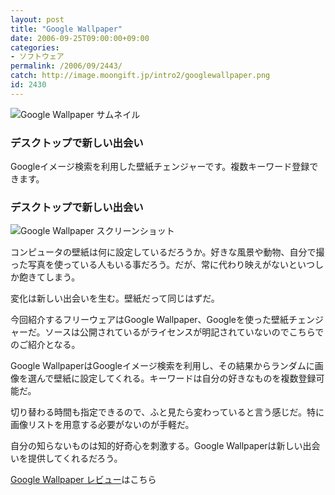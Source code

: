```yaml
---
layout: post
title: "Google Wallpaper"
date: 2006-09-25T09:00:00+09:00
categories:
- ソフトウェア
permalink: /2006/09/2443/
catch: http://image.moongift.jp/intro2/googlewallpaper.png
id: 2430
---
```

 ![Google Wallpaper サムネイル](http://image.moongift.jp/intro2/googlewallpaper.t.png "Google Wallpaper サムネイル")
  

### デスクトップで新しい出会い
  
Googleイメージ検索を利用した壁紙チェンジャーです。複数キーワード登録できます。  
<!--more-->  

### デスクトップで新しい出会い
  

![Google Wallpaper スクリーンショット](http://image.moongift.jp/intro2/googlewallpaper.png "Google Wallpaper スクリーンショット")

  

コンピュータの壁紙は何に設定しているだろうか。好きな風景や動物、自分で撮った写真を使っている人もいる事だろう。だが、常に代わり映えがないといつしか飽きてしまう。

  

変化は新しい出会いを生む。壁紙だって同じはずだ。

  

今回紹介するフリーウェアはGoogle Wallpaper、Googleを使った壁紙チェンジャーだ。ソースは公開されているがライセンスが明記されていないのでこちらでのご紹介となる。

  

Google WallpaperはGoogleイメージ検索を利用し、その結果からランダムに画像を選んで壁紙に設定してくれる。キーワードは自分の好きなものを複数登録可能だ。

  

切り替わる時間も指定できるので、ふと見たら変わっていると言う感じだ。特に画像リストを用意する必要がないのが手軽だ。

  

自分の知らないものは知的好奇心を刺激する。Google Wallpaperは新しい出会いを提供してくれるだろう。

  

[Google Wallpaper レビュー](http://fw.moongift.jp/review/i-2444.html)はこちら

